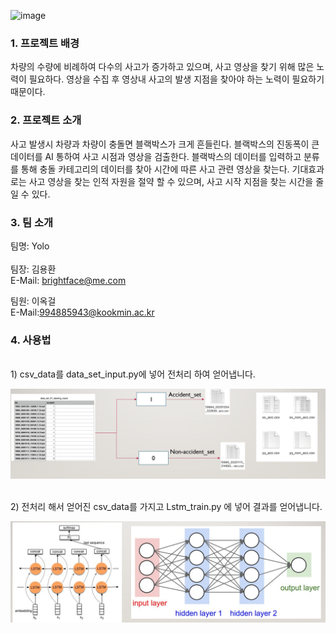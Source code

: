 ![image](https://user-images.githubusercontent.com/17923737/124292435-864e8b00-db90-11eb-9109-14281942bec2.png)


### 1. 프로젝트 배경
 차량의 수량에 비례하여 다수의 사고가 증가하고 있으며, 사고 영상을 찾기 위해 많은 노력이 필요하다. 
 영상을 수집 후 영상내 사고의 발생 지점을 찾아야 하는 노력이 필요하기 때문이다.
<br/>



### 2. 프로젝트 소개 
사고 발생시 차량과 차량이 충돌면 블랙박스가 크게 흔들린다. 블랙박스의 진동폭이 큰 데이터를 AI 통하여 사고 시점과 영상을 검출한다. 블랙박스의 데이터를 입력하고 분류를 통해 충돌 카테고리의 데이터를 찾아 시간에 따른 사고 관련 영상을 찾는다. 기대효과로는 
	사고 영상을 찾는 인적 자원을 절약 할 수 있으며, 사고 시작 지점을 찾는 시간을 줄일 수 있다.
<br/>

### 3. 팀 소개

팀명: Yolo
<br/>
<br/>
팀장: 김용환<br/>
E-Mail: brightface@me.com<br/>

팀원: 이옥걸<br/> 
E-Mail:994885943@kookmin.ac.kr
<br/>



### 4. 사용법
<div align="center">

</div>
<br/>
1) csv_data를 data_set_input.py에 넣어 전처리 하여 얻어냅니다.</br>
<div align="center">
<p><img src="/doc/Images/2.PNG"></p>

</div>
<br/>
2) 전처리 해서 얻어진 csv_data를 가지고 Lstm_train.py 에 넣어 결과를 얻어냅니다.</br>
<p><img src="/doc/Images/1.PNG"></p>


<div align="center">

</div>
<br/>
</br>

 
 




